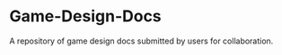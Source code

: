 Game-Design-Docs
================

A repository of game design docs submitted by users for collaboration.
